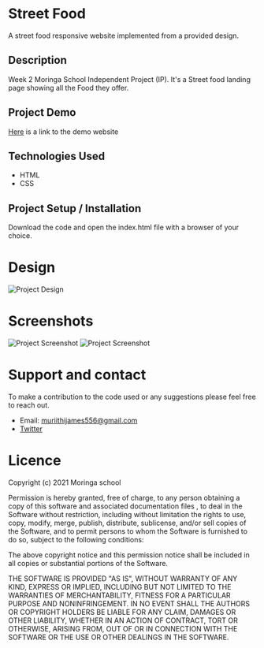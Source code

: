 # Street Food
A street food responsive website implemented from a provided design.

## Description
Week 2 Moringa School Independent Project (IP). It's a Street food landing page showing all the Food they offer.

## Project Demo
[Here](https://james-muriithi.github.io/street-food/) is a link to the demo website

## Technologies Used
* HTML
* CSS

## Project Setup / Installation
Download the code and open the index.html file with a browser of your choice.

# Design
![Project Design](./StreetFood.png)

# Screenshots
![Project Screenshot](./screencapture2021-10-02-12_01_37.png)
![Project Screenshot](./small-screen.png)

# Support and contact
To make a contribution to the code used or any suggestions please feel free to reach out.
* Email: muriithijames556@gmail.com
* [Twitter](https://twitter.com/jam_es_muriithi)

# Licence
Copyright (c) 2021 Moringa school

Permission is hereby granted, free of charge, to any person obtaining a copy of this software and associated documentation files , to deal in the Software without restriction, including without limitation the rights to use, copy, modify, merge, publish, distribute, sublicense, and/or sell copies of the Software, and to permit persons to whom the Software is furnished to do so, subject to the following conditions:

The above copyright notice and this permission notice shall be included in all copies or substantial portions of the Software.

THE SOFTWARE IS PROVIDED "AS IS", WITHOUT WARRANTY OF ANY KIND, EXPRESS OR IMPLIED, INCLUDING BUT NOT LIMITED TO THE WARRANTIES OF MERCHANTABILITY, FITNESS FOR A PARTICULAR PURPOSE AND NONINFRINGEMENT. IN NO EVENT SHALL THE AUTHORS OR COPYRIGHT HOLDERS BE LIABLE FOR ANY CLAIM, DAMAGES OR OTHER LIABILITY, WHETHER IN AN ACTION OF CONTRACT, TORT OR OTHERWISE, ARISING FROM, OUT OF OR IN CONNECTION WITH THE SOFTWARE OR THE USE OR OTHER DEALINGS IN THE SOFTWARE.